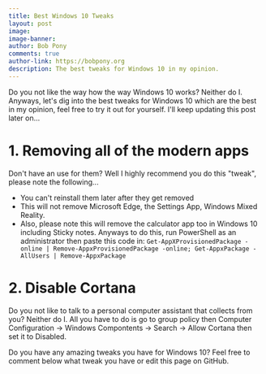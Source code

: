 ```yaml
---
title: Best Windows 10 Tweaks
layout: post
image: 
image-banner: 
author: Bob Pony
comments: true
author-link: https://bobpony.org
description: The best tweaks for Windows 10 in my opinion.
---
```

Do you not like the way how the way Windows 10 works? Neither do I. Anyways, let's dig into the best tweaks for Windows 10 which are the best in my opinion, feel free to try it out for yourself. I'll keep updating this post later on...
# 1. Removing all of the modern apps
Don't have an use for them? Well I highly recommend you do this "tweak", please note the following...
- You can't reinstall them later after they get removed
- This will not remove Microsoft Edge, the Settings App, Windows Mixed Reality.
- Also, please note this will remove the calculator app too in Windows 10 including Sticky notes.
Anyways to do this, run PowerShell as an administrator then paste this code in:
```Get-AppXProvisionedPackage -online | Remove-AppxProvisionedPackage -online; Get-AppxPackage -AllUsers | Remove-AppxPackage```
# 2. Disable Cortana
Do you not like to talk to a personal computer assistant that collects from you? Neither do I. All you have to do is go to group policy then Computer Configuration -> Windows Compontents -> Search -> Allow Cortana then set it to Disabled.

Do you have any amazing tweaks you have for Windows 10? Feel free to comment below what tweak you have or edit this page on GitHub.
